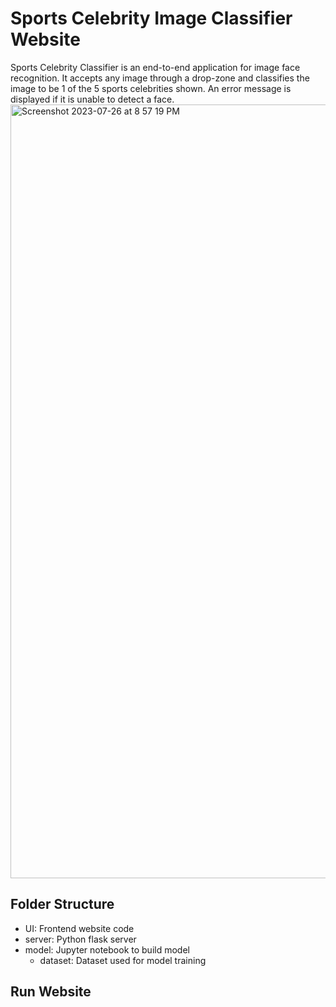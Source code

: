 # Sports Celebrity Image Classifier Website
Sports Celebrity Classifier is an end-to-end application for image face recognition. It accepts any image through a drop-zone and classifies the image to be 1 of the 5 sports celebrities shown. An error message is displayed if it is unable to detect a face.
<img width="1238" alt="Screenshot 2023-07-26 at 8 57 19 PM" src="https://github.com/allisoncui/sports-classifier/assets/86814080/d908b9f1-0ba4-4c43-bd5a-a5683dd7ad43">

## Folder Structure
- UI: Frontend website code
- server: Python flask server
- model: Jupyter notebook to build model
   - dataset: Dataset used for model training
 
## Run Website
